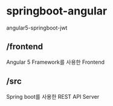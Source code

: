 # springboot-angular
angular5-springboot-jwt
 
## /frontend
Angular 5 Framework를 사용한 Frontend

## /src
Spring boot를 사용한 REST API Server
